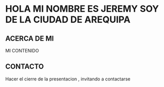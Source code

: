 # HOLA MI NOMBRE ES JEREMY SOY DE LA CIUDAD DE AREQUIPA

## ACERCA DE MI

MI CONTENIDO

## CONTACTO

Hacer el cierre de la presentacion , invitando a contactarse